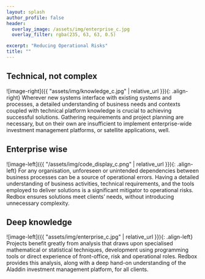 ```yaml
---
layout: splash
author_profile: false
header:
  overlay_image: /assets/img/enterprise_c.jpg
  overlay_filter: rgba(235, 63, 63, 0.5)

excerpt: "Reducing Operational Risks"
title: ""
---
```



## Technical, not complex

![image-right]({{ "assets/img/knowledge_c.jpg" | relative_url }}){: .align-right}
Wherever new systems interface with existing systems and processes, a detailed understanding of business needs and contexts coupled with technical platform knowledge is crucial to achieving successful solutions. Gathering requirements and project planning are necessary, but on their own are insufficient to implement enterprise-wide investment management platforms, or satellite applications, well.


## Enterprise wise

![image-left]({{ "/assets/img/code_display_c.png" | relative_url }}){: .align-left}
For any organisation, unforeseen or unintended dependencies between business processes can be a source of operational errors. Having a detailed understanding of business activities, technical requirements, and the tools employed to deliver solutions is a significant mitigator to operational risks. Redbox ensures solutions meet clients’ needs, without introducing unnecessary complexity.


## Deep knowledge

![image-left]({{ "assets/img/enterprise_c.jpg" | relative_url }}){: .align-left}
Projects benefit greatly from analysis that draws upon specialised mathematical or statistical techniques, development using programming tools or direct experience of front-office, risk and operational roles. Redbox provides this analysis, along with a deep hand-on understanding of the Aladdin investment management platform, for all clients.

